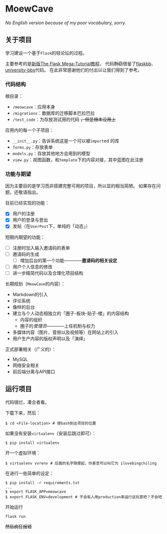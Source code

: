 # MoewCave

_No English version because of my poor vocabulary, sorry._

## 关于项目

学习建设一个基于`Flask`的轻论坛的过程。

主要参考的是[新版The Flask Mega-Tutorial教程](https://github.com/luhuisicnu/The-Flask-Mega-Tutorial-zh)，
代码~~剽窃~~借鉴了[flaskbb](https://github/com/flaskbb/flaskbb)、[university-bbs](https://github.com/weijiang1994/university-bbs/)代码。
在此非常感谢他们的付出以让我们得到了参考。

### 代码结构

根目录：

- `/meowcave`：应用本身
- `/migrations`：数据库的迁移脚本巴拉巴拉
- `/test_code`：为存放测试用的代码 ~~，但是根本没用上~~

应用内的每一个子项目：

- `__init__.py`：告诉系统这是一个可以被`import`ed 的库
- `forms.py`：存放表单
- `models.py`：存放其他地方会用到的模型
- `view.py`：视图函数，和`template`下的内容对接，其中蓝图在此注册

### 功能与期望

因为主要目的是学习而非搭建完整可用的项目，所以显的相当简陋。
如果存在问题，还敬请指出。

目前已经实现的功能：

- [x] 用户的注册
- [x] 用户的登录与登出
- [x] 发帖（在`UserPost`下，单纯的「动态」）

短期内期望的功能：

- [ ] 注册时加入输入邀请码的表单
- [ ] 邀请码的生成
  - [ ] 增加后台的第一个功能————**邀请码的相关设定**
- [ ] 用户个人信息的修改
- [ ] 进一步精简代码以及合理化项目结构

长期规划（`MeowCave`的内容）：

- Markdown的引入
- 评论系统
- 像样的后台
- 建立与个人动态相独立的「圈子-板块-贴子-楼」的内容结构
  - 内容的组织
  - 圈子的*管理员*————上任机制与权力
- 多媒体内容（图片、音频以及视频等）在网站上的引入
- 用户生产内容的版权声明以及「演绎」

正式部署相关（广义的）：

- MySQL
- 网络安全相关
- 前后端分离与API接口

## 运行项目

代码很烂，凑合者看。

下载下来，然后：

```
$ cd <File-location> # 使bash到达项目的位置
```

如果没有安装`virtualenv`（安装后跳过即可）：

```
$ pip install virtualenv
```

开一个虚拟环境：

```
$ virtualenv vvrenv # 后面的名字随便起，你甚至可以叫它为 ilovebingchiling
```

在进行一些简单的设定：

```
$ pip install -r requirements.txt
...
$ export FLASK_APP=meowcave
$ export FLASK_ENV=development # 不会有人用production来运行这玩意吧？不会吧
```

开始运行

```
flask run
```

~~然后疯狂报错~~
